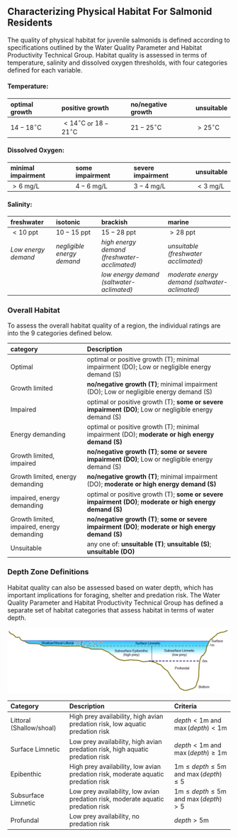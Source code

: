 ## Characterizing Physical Habitat For Salmonid Residents

The quality of physical habitat for juvenile salmonids is defined according to
specifications outlined by the Water Quality Parameter and Habitat Productivity
Technical Group. Habitat quality is assessed in terms of temperature, salinity
and dissolved oxygen thresholds, with four categories defined for each variable.


#### Temperature:

| optimal growth        | positive growth                               | no/negative growth     | unsuitable           |
|:----------------------|:----------------------------------------------|:-----------------------|:---------------------|
| $14-18^\circ\text{C}$ | $< 14^\circ\text{C}$ or $18-21^\circ\text{C}$ | $21-25^\circ\text{C}$ | $> 25^\circ\text{C}$ |


#### Dissolved Oxygen:

| minimal impairment          | some impairment    | severe impairment         | unsuitable         |
|:----------------------------|:-------------------|:--------------------------|:-------------------|
| $> 6 \text{ mg/L}$          | $4-6 \text{ mg/L}$ | $3-4 \text{ mg/L}$        | $< 3 \text{ mg/L}$ |


#### Salinity:

| freshwater           | isotonic                   | brackish                                       | marine                                          |
|:---------------------|:---------------------------|:-----------------------------------------------|:------------------------------------------------|
| $< 10 \text{ ppt}$   | $10-15 \text{ ppt}$        | $15-28 \text{ ppt}$                            | $> 28 \text{ ppt}$                              |
| *Low energy demand*  | *negligible energy demand* | *high energy demand (freshwater-acclimated)*   | *unsuitable (freshwater acclimated)*            |
|                      |                            | *low energy demand (saltwater-aclimated)*      | *moderate energy demand (saltwater-aclimated)*  |


### Overall Habitat

To assess the overall habitat quality of a region, the individual ratings are 
into the 9 categories defined below.


| category                                   | Description                                                                                                |
|:-------------------------------------------|:-----------------------------------------------------------------------------------------------------------|
| Optimal                                    | optimal or positive growth (T); minimal impairment (DO); Low or negligible energy demand (S)               |
| Growth limited                             | **no/negative growth (T)**;  minimal impairment (DO); Low or negligible energy demand (S)                  |
| Impaired                                   | optimal or positive growth (T); **some or severe impairment (DO)**; Low or negligible energy demand (S)    |
| Energy demanding                           | optimal or positive growth (T); minimal impairment (DO); **moderate or high energy demand (S)**            |
| Growth limited, impaired                   | **no/negative growth (T)**; **some or severe impairment (DO)**; Low or negligible energy demand (S)        |
| Growth limited, energy demanding           | **no/negative growth (T)**; minimal impairment (DO); **moderate or high energy demand (S)**                |
| impaired, energy demanding                 | optimal or positive growth (T); **some or severe impairment (DO)**; **moderate or high energy demand (S)** |
| Growth limited, impaired, energy demanding | **no/negative growth (T)**; **some or severe impairment (DO)**; **moderate or high energy demand (S)**     |
| Unsuitable                                 | any one of: **unsuitable (T)**; **unsuitable (S)**; **unsuitable (DO)**                                    |


### Depth Zone Definitions

Habitat quality can also be assessed based on water depth, which has
important implications for foraging, shelter and predation risk. The Water 
Quality Parameter and Habitat Productivity Technical Group has defined a 
separate set of habitat categories that assess habitat in terms of water depth.

![Depth categories](depthdiagram.png)


| Category                  | Description                                                                       | Criteria                                                         |
|:--------------------------|:----------------------------------------------------------------------------------|:-----------------------------------------------------------------|
| Littoral (Shallow/shoal)  | High prey availability, high avian predation risk, low aquatic predation risk     | $depth < 1\text{m}$ and $\max{(depth)} < 1\text{m}$              |
| Surface Limnetic          | Low prey availability, high avian predation risk, high aquatic predation risk     | $depth < 1\text{m}$ and $\max{(depth)} \geq 1\text{m}$           |
| Epibenthic                | High prey availability, low avian predation risk, moderate aquatic predation risk | $1\text{m} \leq depth \leq 5\text{m}$ and $\max{(depth)} \leq 5$ |
| Subsurface Limnetic       | Low prey availability, low avian predation risk, moderate aquatic predation risk  | $1\text{m} \leq depth \leq 5\text{m}$ and $\max{(depth)} > 5$    |
| Profundal                 | Low prey availability, no predation risk                                          | $depth > 5\text{m}$                                              |
